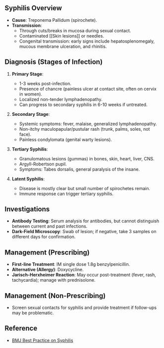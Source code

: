 ## Syphilis Overview

- **Cause**: Treponema Pallidum (spirochete).
- **Transmission**: 
  - Through cuts/breaks in mucosa during sexual contact.
  - Contaminated [[Skin lesions]] or needles.
  - Congenital transmission: early signs include hepatosplenomegaly, mucous membrane ulceration, and rhinitis.

## Diagnosis (Stages of Infection)

1. **Primary Stage**:
   - 1-3 weeks post-infection.
   - Presence of chancre (painless ulcer at contact site, often on cervix in women).
   - Localized non-tender lymphadenopathy.
   - Can progress to secondary syphilis in 6-10 weeks if untreated.

2. **Secondary Stage**:
   - Systemic symptoms: fever, malaise, generalized lymphadenopathy.
   - Non-itchy maculopapular/pustular rash (trunk, palms, soles, not face).
   - Painless condylomata (genital warty lesions).

3. **Tertiary Syphilis**:
   - Granulomatous lesions (gummas) in bones, skin, heart, liver, CNS.
   - Argyll-Robertson pupil.
   - Symptoms: Tabes dorsalis, general paralysis of the insane.

4. **Latent Syphilis**:
   - Disease is mostly clear but small number of spirochetes remain.
   - Immune response can trigger tertiary syphilis.

## Investigations

- **Antibody Testing**: Serum analysis for antibodies, but cannot distinguish between current and past infections.
- **Dark-Field Microscopy**: Swab of lesion; if negative, take 3 samples on different days for confirmation.

## Management (Prescribing)

- **First-line Treatment**: IM single dose 1.8g benzylpenicillin.
- **Alternative (Allergy)**: Doxycycline.
- **Jarisch-Herxheimer Reaction**: May occur post-treatment (fever, rash, tachycardia); manage with prednisolone.

## Management (Non-Prescribing)

- Screen sexual contacts for syphilis and provide treatment if follow-ups may be problematic.

## Reference

- [BMJ Best Practice on Syphilis](https://bestpractice.bmj.com/topics/en-gb/50)